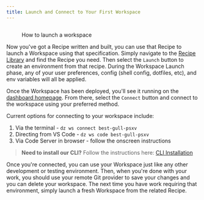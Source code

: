 ```yaml
---
title: Launch and Connect to Your First Workspace
---
```


<figure><img src="../../.gitbook/assets/CleanShot 2024-05-01 at 20.53.52@2x.png" alt=""><figcaption><p>How to launch a workspace</p></figcaption></figure>

Now you've got a Recipe written and built, you can use that Recipe to launch a Workspace using that specification. Simply navigate to the [Recipe Library](https://www.devzero.io/dashboard/recipes) and find the Recipe you need. Then select the `Launch` button to create an environment from that recipe. During the Workspace Launch phase, any of your user preferences, config (shell config, dotfiles, etc), and env variables will all be applied.

Once the Workspace has been deployed, you'll see it running on the [dashboard homepage](https://www.devzero.io/dashboard). From there, select the `Connect` button and connect to the workspace using your preferred method.

Current options for connecting to your workspace include:

1. Via the terminal - `dz ws connect best-gull-psxv`
2. Directing from VS Code - `dz ws code best-gull-psxv`
3. Via Code Server in browser - follow the onscreen instructions

> **Need to install our CLI?** Follow the instructions here: [CLI Installation](./../../references/cli-man-page/install-the-cli.md)

Once you're connected, you can use your Workspace just like any other development or testing environment. Then, when you're done with your work, you should use your remote Git provider to save your changes and you can delete your workspace. The next time you have work requiring that environment, simply launch a fresh Workspace from the related Recipe.
